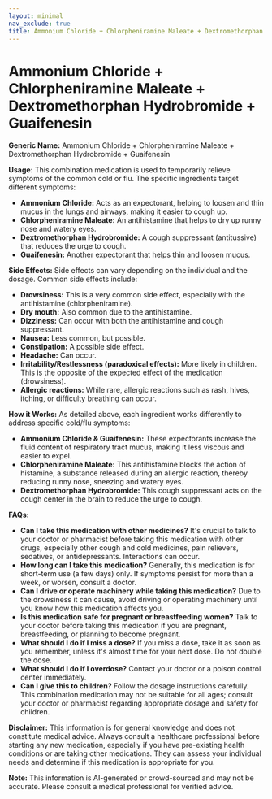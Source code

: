```yaml
---
layout: minimal
nav_exclude: true
title: Ammonium Chloride + Chlorpheniramine Maleate + Dextromethorphan Hydrobromide + Guaifenesin
---
```


# Ammonium Chloride + Chlorpheniramine Maleate + Dextromethorphan Hydrobromide + Guaifenesin

**Generic Name:** Ammonium Chloride + Chlorpheniramine Maleate + Dextromethorphan Hydrobromide + Guaifenesin

**Usage:** This combination medication is used to temporarily relieve symptoms of the common cold or flu.  The specific ingredients target different symptoms:

* **Ammonium Chloride:** Acts as an expectorant, helping to loosen and thin mucus in the lungs and airways, making it easier to cough up.
* **Chlorpheniramine Maleate:** An antihistamine that helps to dry up runny nose and watery eyes.
* **Dextromethorphan Hydrobromide:** A cough suppressant (antitussive) that reduces the urge to cough.
* **Guaifenesin:** Another expectorant that helps thin and loosen mucus.


**Side Effects:**  Side effects can vary depending on the individual and the dosage.  Common side effects include:

* **Drowsiness:** This is a very common side effect, especially with the antihistamine (chlorpheniramine).
* **Dry mouth:** Also common due to the antihistamine.
* **Dizziness:** Can occur with both the antihistamine and cough suppressant.
* **Nausea:** Less common, but possible.
* **Constipation:**  A possible side effect.
* **Headache:** Can occur.
* **Irritability/Restlessness (paradoxical effects):** More likely in children. This is the opposite of the expected effect of the medication (drowsiness).
* **Allergic reactions:** While rare, allergic reactions such as rash, hives, itching, or difficulty breathing can occur.


**How it Works:**  As detailed above, each ingredient works differently to address specific cold/flu symptoms:

* **Ammonium Chloride & Guaifenesin:** These expectorants increase the fluid content of respiratory tract mucus, making it less viscous and easier to expel.
* **Chlorpheniramine Maleate:** This antihistamine blocks the action of histamine, a substance released during an allergic reaction, thereby reducing runny nose, sneezing and watery eyes.
* **Dextromethorphan Hydrobromide:** This cough suppressant acts on the cough center in the brain to reduce the urge to cough.


**FAQs:**

* **Can I take this medication with other medicines?**  It's crucial to talk to your doctor or pharmacist before taking this medication with other drugs, especially other cough and cold medicines, pain relievers, sedatives, or antidepressants.  Interactions can occur.
* **How long can I take this medication?**  Generally, this medication is for short-term use (a few days) only.  If symptoms persist for more than a week, or worsen, consult a doctor.
* **Can I drive or operate machinery while taking this medication?**  Due to the drowsiness it can cause, avoid driving or operating machinery until you know how this medication affects you.
* **Is this medication safe for pregnant or breastfeeding women?**  Talk to your doctor before taking this medication if you are pregnant, breastfeeding, or planning to become pregnant.
* **What should I do if I miss a dose?**  If you miss a dose, take it as soon as you remember, unless it's almost time for your next dose. Do not double the dose.
* **What should I do if I overdose?**  Contact your doctor or a poison control center immediately.
* **Can I give this to children?**  Follow the dosage instructions carefully.  This combination medication may not be suitable for all ages; consult your doctor or pharmacist regarding appropriate dosage and safety for children.


**Disclaimer:** This information is for general knowledge and does not constitute medical advice. Always consult a healthcare professional before starting any new medication, especially if you have pre-existing health conditions or are taking other medications.  They can assess your individual needs and determine if this medication is appropriate for you.


**Note:** This information is AI-generated or crowd-sourced and may not be accurate. Please consult a medical professional for verified advice.